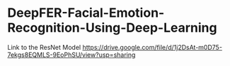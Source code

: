 # DeepFER-Facial-Emotion-Recognition-Using-Deep-Learning

Link to the ResNet Model https://drive.google.com/file/d/1j2DsAt-m0D75-7ekgs8EQMLS-9EoPhSU/view?usp=sharing
